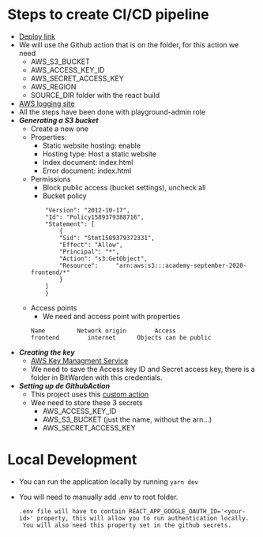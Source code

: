 # Steps to create CI/CD pipeline

- [Deploy link](http://all-aboard-fe.s3-website.eu-west-2.amazonaws.com/)
- We will use the Github action that is on the folder, for this action we need
  - AWS_S3_BUCKET
  - AWS_ACCESS_KEY_ID
  - AWS_SECRET_ACCESS_KEY
  - AWS_REGION
  - SOURCE_DIR folder with the react build
- [AWS logging site](https://codurance-sso.awsapps.com/start/)
- All the steps have been done with playground-admin role
- **_Generating a S3 bucket_**
  - Create a new one
  - Properties:
    - Static website hosting: enable
    - Hosting type: Host a static website
    - Index document: index.html
    - Error document: index.html
  - Permissions
    - Block public access (bucket settings), uncheck all
    - Bucket policy
    ```{
        "Version": "2012-10-17",
        "Id": "Policy1589379388716",
        "Statement": [
            {
            "Sid": "Stmt1589379372331",
            "Effect": "Allow",
            "Principal": "*",
            "Action": "s3:GetObject",
            "Resource":     "arn:aws:s3:::academy-september-2020-frontend/*"
            }
        ]
        }
    ```
  - Access points
    - We need and access point with properties
    ```
    Name         Network origin        Access
    frontend        internet      Objects can be public
    ```
- **_Creating the key_**
  - [AWS Key Managment Service](https://eu-west-2.console.aws.amazon.com/kms/home?region=eu-west-2#/kms/home)
  - We need to save the Access key ID and Secret access key, there is a folder in BitWarden with this credentials.
- **_Setting up de GithubAction_**
  - This project uses this [custom action](https://github.com/marketplace/actions/react-deploy-to-s3)
  - Wee need to store these 3 secrets
    - AWS_ACCESS_KEY_ID
    - AWS_S3_BUCKET (just the name, without the arn...)
    - AWS_SECRET_ACCESS_KEY
 
# Local Development
- You can run the application locally by running
    ```yarn dev``` 
    
- You will need to manually add .env to root folder.  
  ```
  .env file will have to contain REACT_APP_GOOGLE_OAUTH_ID='<your-id>' property, this will allow you to run authentication locally. 
   You will also need this property set in the github secrets.
  ``` 